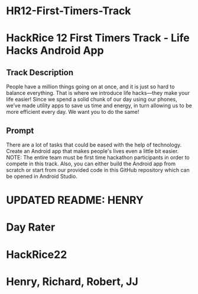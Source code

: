 
# HR12-First-Timers-Track
# HackRice 12 First Timers Track - Life Hacks Android App

## Track Description
People have a million things going on at once, and it is just so hard to balance everything. That is where we introduce life hacks—they make your life easier! Since we spend a solid chunk of our day using our phones, we’ve made utility apps to save us time and energy, in turn allowing us to be more efficient every day. We want you to do the same!


## Prompt
There are a lot of tasks that could be eased with the help of technology. Create an Android app that makes people's lives even a little bit easier.
NOTE: The entire team must be first time hackathon participants in order to compete in this track. Also, you can either build the Android app from scratch or start from our provided code in this GitHub repository which can be opened in Android Studio.

UPDATED README: HENRY
=======
# Day Rater
# HackRice22
# Henry, Richard, Robert, JJ

